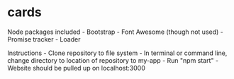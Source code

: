 # cards

Node packages included
    - Bootstrap
    - Font Awesome (though not used)
    - Promise tracker
    - Loader

Instructions
    - Clone repository to file system
    - In terminal or command line, change directory to location of repository to my-app
    - Run "npm start"
    - Website should be pulled up on localhost:3000
